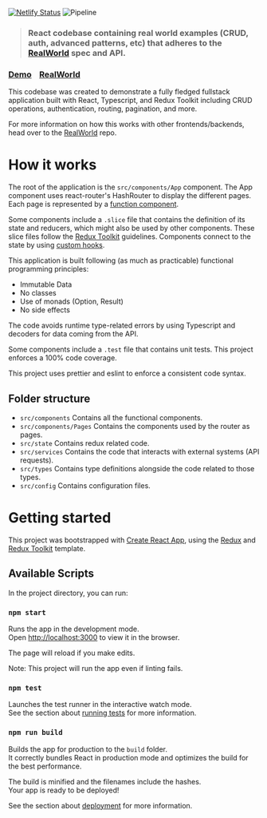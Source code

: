 [![Netlify Status](https://api.netlify.com/api/v1/badges/a85b9a22-32b1-479a-a00a-26277493613b/deploy-status)](https://app.netlify.com/sites/react-ts-redux-realworld-example-app/deploys)
![Pipeline](https://github.com/angelguzmaning/ts-redux-react-realworld-example-app/actions/workflows/pipeline.yml/badge.svg)

> ### React codebase containing real world examples (CRUD, auth, advanced patterns, etc) that adheres to the [RealWorld](https://github.com/gothinkster/realworld) spec and API.

### [Demo](https://react-ts-redux-realworld-example-app.netlify.app/)&nbsp;&nbsp;&nbsp;&nbsp;[RealWorld](https://github.com/gothinkster/realworld)

This codebase was created to demonstrate a fully fledged fullstack application built with React, Typescript, and Redux Toolkit including CRUD operations, authentication, routing, pagination, and more.

For more information on how this works with other frontends/backends, head over to the [RealWorld](https://github.com/gothinkster/realworld) repo.

# How it works

The root of the application is the `src/components/App` component. The App component uses react-router's HashRouter to display the different pages. Each page is represented by a [function component](https://reactjs.org/docs/components-and-props.html).

Some components include a `.slice` file that contains the definition of its state and reducers, which might also be used by other components. These slice files follow the [Redux Toolkit](https://redux-toolkit.js.org/) guidelines. Components connect to the state by using [custom hooks](https://reactjs.org/docs/hooks-custom.html#using-a-custom-hook).

This application is built following (as much as practicable) functional programming principles:

* Immutable Data
* No classes
* Use of monads (Option, Result)
* No side effects

The code avoids runtime type-related errors by using Typescript and decoders for data coming from the API.

Some components include a `.test` file that contains unit tests. This project enforces a 100% code coverage.

This project uses prettier and eslint to enforce a consistent code syntax.

## Folder structure

* `src/components` Contains all the functional components.
* `src/components/Pages` Contains the components used by the router as pages.
* `src/state` Contains redux related code.
* `src/services` Contains the code that interacts with external systems (API requests).
* `src/types` Contains type definitions alongside the code related to those types.
* `src/config` Contains configuration files.

# Getting started

This project was bootstrapped with [Create React App](https://github.com/facebook/create-react-app), using the [Redux](https://redux.js.org/) and [Redux Toolkit](https://redux-toolkit.js.org/) template.

## Available Scripts

In the project directory, you can run:

### `npm start`

Runs the app in the development mode.<br />
Open [http://localhost:3000](http://localhost:3000) to view it in the browser.

The page will reload if you make edits.<br />

Note: This project will run the app even if linting fails.

### `npm test`

Launches the test runner in the interactive watch mode.<br />
See the section about [running tests](https://facebook.github.io/create-react-app/docs/running-tests) for more information.

### `npm run build`

Builds the app for production to the `build` folder.<br />
It correctly bundles React in production mode and optimizes the build for the best performance.

The build is minified and the filenames include the hashes.<br />
Your app is ready to be deployed!

See the section about [deployment](https://facebook.github.io/create-react-app/docs/deployment) for more information.

